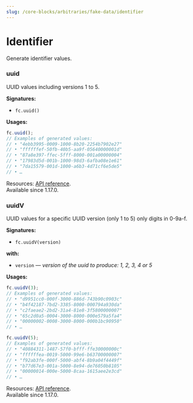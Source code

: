 ```yaml
---
slug: /core-blocks/arbitraries/fake-data/identifier
---
```


# Identifier

Generate identifier values.

### uuid

UUID values including versions 1 to 5.

**Signatures:**

- `fc.uuid()`

**Usages:**

```js
fc.uuid();
// Examples of generated values:
// • "4ebb3995-0009-1000-8b20-2254b7902e27"
// • "ffffffef-50fb-40b5-aa9f-05640000001d"
// • "87a8e397-ffec-5fff-8000-001a00000004"
// • "17983d5d-001b-1000-98d3-6afba08e1e61"
// • "7da15579-001d-1000-a6b3-4d71cf6e5de5"
// • …
```

Resources: [API reference](https://dubzzz.github.io/fast-check/api-reference/functions/uuid.html).  
Available since 1.17.0.

### uuidV

UUID values for a specific UUID version (only 1 to 5) only digits in 0-9a-f.

**Signatures:**

- `fc.uuidV(version)`

**with:**

- `version` — _version of the uuid to produce: 1, 2, 3, 4 or 5_

**Usages:**

```js
fc.uuidV(3);
// Examples of generated values:
// • "d9951cc0-000f-3000-886d-743b90c0903c"
// • "b4f42187-7bd2-3385-8000-000794a930da"
// • "c2faeae2-2bd2-31a4-81e8-3f5800000007"
// • "65c2d0a5-0004-3000-8000-000e579a5fa4"
// • "00000002-0008-3000-8000-000b1bc90950"
// • …

fc.uuidV(5);
// Examples of generated values:
// • "40884311-1487-57f0-bfff-ffe30000000c"
// • "ffffffea-0019-5000-99e6-b63700000007"
// • "f92ab3fe-000f-5000-abf4-8b9a04f4449f"
// • "b77d67e3-001a-5000-8e94-de76050b8105"
// • "00000014-000e-5000-8caa-1615aee2e3cd"
// • …
```

Resources: [API reference](https://dubzzz.github.io/fast-check/api-reference/functions/uuidV.html).  
Available since 1.17.0.
